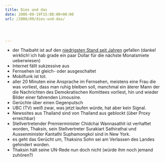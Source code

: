 ```yaml
---
title: Dies und das
date: 2006-09-19T15:08:00+00:00
url: /2006/09/dies-und-das/




---
```

* der Thaibaht ist auf den [niedrigsten Stand seit Jahren][1] gefallen (danke! wirklich! ich hab grade ein paar Dollar für die nächste Monatsmiete ueberwiesen)
* Internet fällt sukzessive aus
* Fernsehen ist gleich- oder ausgeschaltet
* Mobilfunk ist tot.
* aller 20 Minuten eine Ansprache im Fernsehen, meistens eine Frau die was vorliest, dass man ruhig bleiben soll, manchmal ein äterer Mann der die Nachrichten des Demokratischen Komittees vorliest, hin und wieder Bilder einer fahrenden Limousine.
* Gerüchte über einen Gegenputsch
* <span class="caps">UBC</span> (TV) weiß zwar, was jetzt laufen würde, hat aber kein Signal.
* Newssites aus Thailand sind von Thailand aus geblockt (über Proxy erreichbar)
* Stellvertretender Premierminister Chidchai Wannasathit ist verhaftet worden, Thaksin, sein Stellvertreter Surakiart Sathirathai und Aussenminister Kantathi Suphamongkol sind in New York.
* es geht das Gerücht um, Thaksins Sohn sei am Verlassen des Landes gehindert worden.
* Thaksin hält seine UN-Rede nun doch nicht (würde ihm noch jemand zuhören?)

 [1]: http://finance.yahoo.com/currency/convert?from=USD&to=THB&amt=1&t=5d
